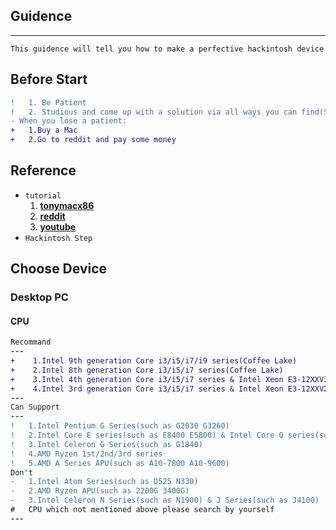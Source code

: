 ## Guidence
***
```This guidence will tell you how to make a perfective hackintosh device```
## Before Start
```diff
!   1. Be Patient
!   2. Studious and come up with a solution via all ways you can find(Search Engine,BBS,YouTube etc.)
- When you lose a patient:
+   1.Buy a Mac
+   2.Go to reddit and pay some money
```
## Reference
* ```tutorial```
  1. [**tonymacx86**](https://www.tonymacx86.com/)
  2. [**reddit**](https://www.reddit.com/r/hackintosh/)
  3. [**youtube**](https://www.youtube.com)
* ```Hackintosh Step```

## Choose Device
### Desktop PC
####  CPU
  ```diff
  Recommand
  ---
  +    1.Intel 9th generation Core i3/i5/i7/i9 series(Coffee Lake)
  +    2.Intel 8th generation Core i3/i5/i7 series(Coffee Lake)
  +    3.Intel 4th generation Core i3/i5/i7 series & Intel Xeon E3-12XXV3 series(Hasewell)
  +    4.Intel 3rd generation Core i3/i5/i7 series & Intel Xeon E3-12XXV2 series(Ivy Bridge)
  ---
  Can Support
  ---
  !   1.Intel Pentium G Series(such as G2030 G3260)
  !   2.Intel Core E series(such as E8400 E5800) & Intel Core Q series(such as Q9600)
  !   3.Intel Celeron G Series(such as G1840)
  !   4.AMD Ryzen 1st/2nd/3rd series
  !   5.AMD A Series APU(such as A10-7800 A10-9600)
  Don't
  -   1.Intel Atom Series(such as D525 N330)
  -   2.AMD Ryzen APU(such as 2200G 3400G)
  -   3.Intel Celeron N Series(such as N1900) & J Series(such as J4100)
  #   CPU which not mentioned above please search by yourself
  ---
